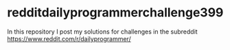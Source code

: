 # redditdailyprogrammerchallenge399
In this repository I post my solutions for challenges in the subreddit https://www.reddit.com/r/dailyprogrammer/
